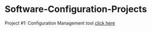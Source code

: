 # Software-Configuration-Projects
Project #1: Configuration Management tool [click here](https://github.com/Dhanyatha-s/Software-Configuration-Projects/tree/bcc9eaa93c7f3931a10dc8aa99ebf8196793219f/ConfigTrack)
